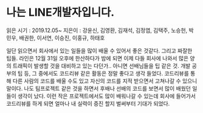 # 나는 LINE개발자입니다. 

읽은 시기 : 2019.12.05~
지은이 : 강윤신, 김영환, 김재석, 김정엽, 김택주, 노승헌, 박민우, 배권한, 이서연, 이승진, 이홍규, 하태호

일단 읽으면서 회사에서 있는 일들을 많이 배울 수 있어서 좋은 것같다. 그리고 짜잘한 팁들.
라인은 12월 31일 오후에 한산하다가 밤에 되면 이제 다들 회사에 나와서 많은 양의 트래픽이 발생할 것을 대비하고 있는 다던가.. 
아니면 선배님들을 팁 같은 것. 개발 공부의 팁 등,  그 중에서도 코드리뷰 같은 활동은 정말 좋다고 생각 들었다. 코드리뷰를 통해 다른 사람의 코드를 배울 수도 있고 자신의 코드를 지적 받으면서 고쳐나갈 수 있으니 말이다. 나도 팀프로젝트 같은 것을 하면서 후배나 선배의 코드를 보면서 많이 배웠던 일들이 생각이 났다. 이런 작은 프로젝트에서도 많이 배워나갈 수 있는데 회사에 들어가서 코드리뷰를 하게 되면 얼마나 내 실력이 증진 할지 벌써부터 기대가 되었다.